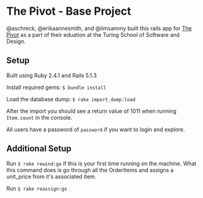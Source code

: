 # The Pivot - Base Project

@aschreck, @erikaannesmith, and @limsammy built this rails app for [The Pivot](http://backend.turing.io/module3/projects/the_pivot) as a part of their eduation at the Turing School of Software and Design.

## Setup

Built using Ruby 2.4.1 and Rails 5.1.3

Install required gems:
`$ bundle install`

Load the database dump:
`$ rake import_dump:load`

After the import you should see a return value of 1011 when running `Item.count` in the console.

All users have a password of `password` if you want to login and explore.

## Additional Setup

Run `$ rake rewind:go` if this is your first time running on the machine. What this command does is go through all the OrderItems and assigns a unit_price from it's associated item.

Run `$ rake reassign:go`
